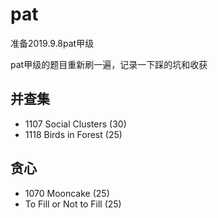 # pat
准备2019.9.8pat甲级

pat甲级的题目重新刷一遍，记录一下踩的坑和收获


## 并查集
- 1107 Social Clusters (30)
- 1118 Birds in Forest (25)

## 贪心
- 1070 Mooncake (25)
- To Fill or Not to Fill (25)

